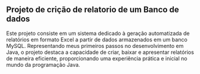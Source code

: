 ## Projeto de crição de relatorio de um Banco de dados

Este projeto consiste em um sistema dedicado à geração automatizada de relatórios em formato Excel a partir de dados armazenados em um banco MySQL. Representando meus primeiros passos no desenvolvimento em Java, o projeto destaca a capacidade de criar, baixar e apresentar relatórios de maneira eficiente, proporcionando uma experiência prática e inicial no mundo da programação Java.
